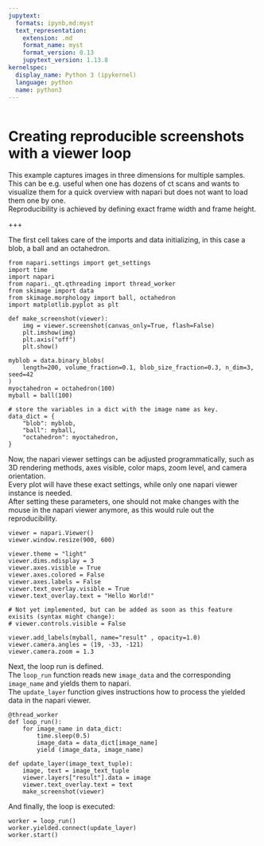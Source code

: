```yaml
---
jupytext:
  formats: ipynb,md:myst
  text_representation:
    extension: .md
    format_name: myst
    format_version: 0.13
    jupytext_version: 1.13.8
kernelspec:
  display_name: Python 3 (ipykernel)
  language: python
  name: python3
---
```


```{tags} gui
```

# Creating reproducible screenshots with a viewer loop

This example captures images in three dimensions for multiple samples.  
This can be e.g. useful when one has dozens of ct scans and wants to visualize them for a quick overview with napari but does not want to load them one by one.  
Reproducibility is achieved by defining exact frame width and frame height.  

+++

The first cell takes care of the imports and data initializing, in this case a blob, a ball and an octahedron.  

```{code-cell} ipython3
from napari.settings import get_settings
import time
import napari
from napari._qt.qthreading import thread_worker
from skimage import data
from skimage.morphology import ball, octahedron
import matplotlib.pyplot as plt

def make_screenshot(viewer):
    img = viewer.screenshot(canvas_only=True, flash=False)
    plt.imshow(img)
    plt.axis("off")
    plt.show()
    
myblob = data.binary_blobs(
    length=200, volume_fraction=0.1, blob_size_fraction=0.3, n_dim=3, seed=42
)
myoctahedron = octahedron(100)
myball = ball(100)

# store the variables in a dict with the image name as key.
data_dict = {
    "blob": myblob,
    "ball": myball,
    "octahedron": myoctahedron,
}
```

Now, the napari viewer settings can be adjusted programmatically, such as 3D rendering methods, axes visible, color maps, zoom level, and camera orientation.    
Every plot will have these exact settings, while only one napari viewer instance is needed.  
After setting these parameters, one should not make changes with the mouse in the napari viewer anymore, as this would rule out the reproducibility.

```{code-cell} ipython3
viewer = napari.Viewer()
viewer.window.resize(900, 600)

viewer.theme = "light"
viewer.dims.ndisplay = 3
viewer.axes.visible = True
viewer.axes.colored = False
viewer.axes.labels = False
viewer.text_overlay.visible = True
viewer.text_overlay.text = "Hello World!"

# Not yet implemented, but can be added as soon as this feature exisits (syntax might change): 
# viewer.controls.visible = False

viewer.add_labels(myball, name="result" , opacity=1.0)
viewer.camera.angles = (19, -33, -121)
viewer.camera.zoom = 1.3
```

Next, the loop run is defined.  
The `loop_run` function reads new `image_data` and the corresponding `image_name` and yields them to napari.     
The `update_layer` function gives instructions how to process the yielded data in the napari viewer.

```{code-cell} ipython3
@thread_worker
def loop_run():
    for image_name in data_dict: 
        time.sleep(0.5)
        image_data = data_dict[image_name]
        yield (image_data, image_name)

def update_layer(image_text_tuple):
    image, text = image_text_tuple
    viewer.layers["result"].data = image
    viewer.text_overlay.text = text
    make_screenshot(viewer)
```

And finally, the loop is executed:

```{code-cell} ipython3
worker = loop_run()
worker.yielded.connect(update_layer)
worker.start()
```

```{code-cell} ipython3

```
